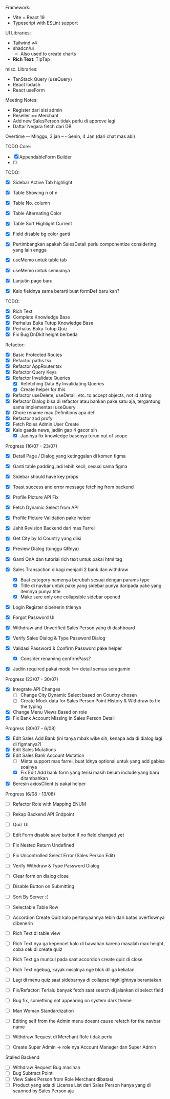 []()Framework: 
- Vite + React 19
- Typescript with ESLint support

UI Libraries:
- Tailwind v4
- shadcn/ui
	- Also used to create charts
- **Rich Text**: TipTap

misc. Libraries:
- TanStack Query (useQuery)
- React lodash
- React useForm



Meeting Notes:
- Register dari sisi admin
- Reseller == Merchant
- Add new SalesPerson tidak perlu di approve lagi
- Daftar Negara fetch dari DB

Overtime 
-- Minggu, 3 jan
– - Senin, 4 Jan (dari chat mas abi)

TODO Core:
- [x] AppendableForm Builder
- [ ] 

TODO: 
- [x] Sidebar Active Tab highlight
- [x] Table Showing n of n
- [x] Table No. column
- [x] Table Alternating Color
- [x] Table Sort Highlight Current
- [x] Field disable bg color ganti
- [x] Pertimbangkan apakah SalesDetail perlu componentize considering yang lain engga
- [x] useMemo untuk table tab
- [x] useMemo untuk semuanya
- [x] Lanjutin page baru
- [x] Kalo fieldnya sama berarti buat formDef baru kah?


TODO:
- [x] Rich Text
- [x] Complete Knowledge Base
- [x] Perhalus Buka Tutup Knowledge Base
- [x] Perhalus Buka Tutup Quiz 
- [x] Fix Bug DnDkit height berbeda

Refactor:
- [x] Basic Protected Routes
- [x] Refactor paths.tsx
- [x] Refactor AppRouter.tsx
- [x] Refactor Query Keys
- [x] Refactor Invalidate Queries
	- [x] Refetching Data By Invalidating Queries
	- [x] Create helper for this
- [x] Refactor useDelete, useDetail, etc. to accept objects, not id string
- [x] Refactor Dialog bisa di refactor atau bahkan pake satu aja, tergantung sama implementasi useQuery
- [x] Chore rename mau Definitions apa def
- [x] Refactor zod profy
- [x] Fetch Roles Admin User Create
- [x] Kalo gaada news, jadiin gap 4 gacor sih
	- [x] Jadinya fix knowledge basenya turun out of scope

Progress (16/07 - 23/07)
- [x] Detail Page / Dialog yang ketinggalan di komen figma
- [x] Ganti table padding jadi lebih kecil, sesuai sama figma
- [x] Sidebar should have key props
- [x] Toast success and error message fetching from backend
- [x] Profile Picture API Fix
- [x] Fetch Dynamic Select from API
- [x] Profile Picture Validation pake helper
- [x] Jahit Revision Backend dari mas Farrel
- [x] Get City by Id Country yang diisi 
- [x] Preview Dialog (tunggu QRnya)
- [x] Ganti QnA dan tutorial rich text untuk pakai html tag
- [x] Sales Transaction dibagi menjadi 2 bank dan withdraw
	- [x] Buat category namenya berubah sesuai dengan params type
	- [x] Title di navbar untuk pake yang sidebar punya daripada pake yang itemnya punya title
	- [x] Make sure only one collapsible sidebar opened
- [x] Login Register dibenerin titlenya
- [x] Forgot Password UI
- [x] Withdraw and Unverified Sales Person yang di dashboard
- [x] Verify Sales Dialog & Type Password Dialog
- [x] Validasi Password & Confirm Password pake helper
	- [x] Consider renaming confirmPass?
- [x] Jadiin required pakai mode !== detail semua seragamin


Progress (23/07 - 30/07)
- [x] Integrate API Changes
	- [ ] Change City Dynamic Select based on Country chosen
	- [ ] Create Mock data for Sales Person Point History & Withdraw to fix the typing
- [x] Change Menu Views Based on role
- [x] Fix Bank Account Missing in Sales Person Detail

Progress (30/07 - 6/08)
- [x] Edit Sales Add Bank (ini tanya mbak wike sih, kenapa ada di dialog lagi di figmanya?)
- [x] Edit Sales Mutations
- [x] Edit Sales Bank Account Mutation
	- [ ] Minta support mas farrel, buat Idnya optional untuk yang add gabisa soalnya
	- [x] Fix Edit Add bank form yang terisi masih belum include yang baru ditambahkan
- [x] Beresin axiosClient.ts pakai helper

Progress (6/08 - 13/08)
- [ ] Refactor Role with Mapping ENUM
- [ ] Rekap Backend API Endpoint
- [ ] Quiz UI
- [ ] Edit Form disable save button if no field changed yet
- [ ] Fix Nested Return Undefined
- [ ] Fix Uncontrolled Select Error (Sales Person Edit)
- [ ] Verify Withdraw & Type Password Dialog
- [ ] Clear form on dialog close
- [ ] Disable Button on Submitting
- [ ] Sort By Server :(
- [ ] Selectable Table Row
- [ ] Accordion Create Quiz kalo pertanyaannya lebih dari batas overflownya dibenerin
- [ ] Rich Text di table view
- [ ] Rich Text nya ga kepencet kalo di bawahan karena masalah max height, coba cek di create quiz
- [ ] Rich Text ga muncul pada saat accordion create quiz di close
- [ ] Rich Text ngebug, kayak misalnya nge blok dll ga keliatan
- [ ] Lagi di menu quiz saat sidebarnya di collapse highlightnya berantakan
- [ ] Fix/Refactor: Terlalu banyak fetch saat search di jalankan di select field
- [ ] Bug fix, something not appearing on system dark theme
- [ ] Man Woman Standardization
- [ ] Editing self from the Admin menu doesnt cause refetch for the navbar name

- [ ] Withdraw Request di Merchant Role tidak perlu
- [ ] Create Super Admin → role nya Account Manager dan Super Admin

Stalled Backend
- [ ] Withdraw Request Bug masihan
- [ ] Bug Subtract Point
- [ ] View Sales Person from Role Merchant dibatasi
- [ ] Product yang ada di License List dari Sales Person hanya yang di scanned by Sales Person aja 